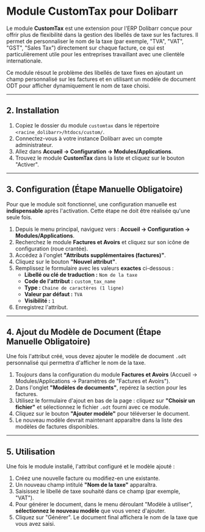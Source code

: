 # Module CustomTax pour Dolibarr

Le module **CustomTax** est une extension pour l'ERP Dolibarr conçue pour offrir plus de flexibilité dans la gestion des libellés de taxe sur les factures. Il permet de personnaliser le nom de la taxe (par exemple, "TVA", "VAT", "GST", "Sales Tax") directement sur chaque facture, ce qui est particulièrement utile pour les entreprises travaillant avec une clientèle internationale.

Ce module résout le problème des libellés de taxe fixes en ajoutant un champ personnalisé sur les factures et en utilisant un modèle de document ODT pour afficher dynamiquement le nom de taxe choisi.

---

## 2. Installation

1.  Copiez le dossier du module `customtax` dans le répertoire `<racine_dolibarr>/htdocs/custom/`.
2.  Connectez-vous à votre instance Dolibarr avec un compte administrateur.
3.  Allez dans **Accueil -> Configuration -> Modules/Applications**.
4.  Trouvez le module **CustomTax** dans la liste et cliquez sur le bouton "Activer".

---

## 3. Configuration (Étape Manuelle Obligatoire)

Pour que le module soit fonctionnel, une configuration manuelle est **indispensable** après l'activation. Cette étape ne doit être réalisée qu'une seule fois.

1.  Depuis le menu principal, naviguez vers : **Accueil -> Configuration -> Modules/Applications**.
2.  Recherchez le module **Factures et Avoirs** et cliquez sur son icône de configuration (roue crantée).
3.  Accédez à l'onglet **"Attributs supplémentaires (factures)"**.
4.  Cliquez sur le bouton **"Nouvel attribut"**.
5.  Remplissez le formulaire avec les valeurs **exactes** ci-dessous :
    - **Libellé ou clé de traduction :** `Nom de la taxe`
    - **Code de l'attribut :** `custom_tax_name`
    - **Type :** `Chaine de caractères (1 ligne)`
    - **Valeur par défaut :** `TVA`
    - **Visibilité :** `1`
6.  Enregistrez l'attribut.

---

## 4. Ajout du Modèle de Document (Étape Manuelle Obligatoire)

Une fois l'attribut créé, vous devez ajouter le modèle de document `.odt` personnalisé qui permettra d'afficher le nom de la taxe.

1.  Toujours dans la configuration du module **Factures et Avoirs** (Accueil -> Modules/Applications -> Paramètres de "Factures et Avoirs").
2.  Dans l'onglet **"Modèles de documents"**, repérez la section pour les factures.
3.  Utilisez le formulaire d'ajout en bas de la page : cliquez sur **"Choisir un fichier"** et sélectionnez le fichier `.odt` fourni avec ce module.
4.  Cliquez sur le bouton **"Ajouter modèle"** pour téléverser le document.
5.  Le nouveau modèle devrait maintenant apparaître dans la liste des modèles de factures disponibles.

---

## 5. Utilisation

Une fois le module installé, l'attribut configuré et le modèle ajouté :

1.  Créez une nouvelle facture ou modifiez-en une existante.
2.  Un nouveau champ intitulé **"Nom de la taxe"** apparaîtra.
3.  Saisissez le libellé de taxe souhaité dans ce champ (par exemple, "VAT").
4.  Pour générer le document, dans le menu déroulant "Modèle à utiliser", **sélectionnez le nouveau modèle** que vous venez d'ajouter.
5.  Cliquez sur "Générer". Le document final affichera le nom de la taxe que vous avez saisi.
